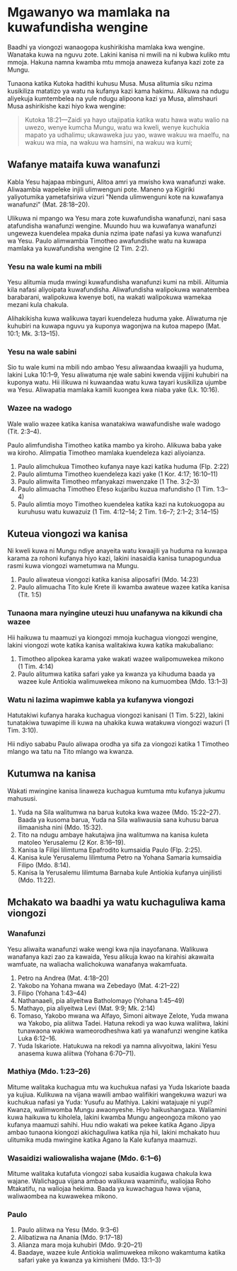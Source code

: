 # Mgawanyo wa mamlaka na kuwafundisha wengine

Baadhi ya viongozi wanaogopa kushirikisha mamlaka kwa wengine. Wanataka kuwa na nguvu zote. Lakini kanisa ni mwili na ni kubwa kuliko mtu mmoja. Hakuna namna kwamba mtu mmoja anaweza kufanya kazi zote za Mungu.

Tunaona katika Kutoka hadithi kuhusu Musa. Musa alitumia siku nzima kusikiliza matatizo ya watu na kufanya kazi kama hakimu. Alikuwa na ndugu aliyekuja kumtembelea na yule ndugu alipoona kazi ya Musa, alimshauri Musa ashirikishe kazi hiyo kwa wengine:

> Kutoka 18:21—Zaidi ya hayo utajipatia katika watu hawa watu walio na uwezo, wenye kumcha Mungu, watu wa kweli, wenye kuchukia mapato ya udhalimu; ukawaweka juu yao, wawe wakuu wa maelfu, na wakuu wa mia, na wakuu wa hamsini, na wakuu wa kumi;

## Wafanye mataifa kuwa wanafunzi

Kabla Yesu hajapaa mbinguni, Alitoa amri ya mwisho kwa wanafunzi wake. Aliwaambia wapeleke injili ulimwenguni pote. Maneno ya Kigiriki yaliyotumika yametafsiriwa vizuri "Nenda ulimwenguni kote na kuwafanya wanafunzi" (Mat. 28:18–20).

Ulikuwa ni mpango wa Yesu mara zote kuwafundisha wanafunzi, nani sasa atafundisha wanafunzi wengine. Muundo huu wa kuwafanya wanafunzi ungeweza kuendelea mpaka dunia nzima ipate nafasi ya kuwa wanafunzi wa Yesu. Paulo alimwambia Timotheo awafundishe watu na kuwapa mamlaka ya kuwafundisha wengine (2 Tim. 2:2).

### Yesu na wale kumi na mbili

Yesu alitumia muda mwingi kuwafundisha wanafunzi kumi na mbili. Alitumia kila nafasi aliyoipata kuwafundisha. Aliwafundisha walipokuwa wanatembea barabarani, walipokuwa kwenye boti, na wakati walipokuwa wamekaa mezani kula chakula.

Alihakikisha kuwa walikuwa tayari kuendeleza huduma yake. Aliwatuma nje kuhubiri na kuwapa nguvu ya kuponya wagonjwa na kutoa mapepo (Mat. 10:1; Mk. 3:13–15).

### Yesu na wale sabini

Sio tu wale kumi na mbili ndo ambao Yesu aliwaandaa kwaajili ya huduma, lakini Luka 10:1–9, Yesu aliwatuma nje wale sabini kwenda vijijini kuhubiri na kuponya watu. Hii ilikuwa ni kuwaandaa watu kuwa tayari kusikiliza ujumbe wa Yesu. Aliwapatia mamlaka kamili kuongea kwa niaba yake (Lk. 10:16).

### Wazee na wadogo

Wale walio wazee katika kanisa wanatakiwa wawafundishe wale wadogo (Tit. 2:3–4).

Paulo alimfundisha Timotheo katika mambo ya kiroho. Alikuwa baba yake wa kiroho. Alimpatia Timotheo mamlaka kuendeleza kazi aliyoianza.

1. Paulo alimchukua Timotheo kufanya naye kazi katika huduma (Flp. 2:22)
2. Paulo alimtuma Timotheo kuendeleza kazi yake (1 Kor. 4:17; 16:10–11)
3. Paulo alimwita Timotheo mfanyakazi mwenzake (1 The. 3:2–3)
4. Paulo alimuacha Timotheo Efeso kujaribu kuzua mafundisho (1 Tim. 1:3–4)
5. Paulo alimtia moyo Timotheo kuendelea katika kazi na kutokuogopa au kuruhusu watu kuwazuiz (1 Tim. 4:12–14; 2 Tim. 1:6–7; 2:1–2; 3:14–15)

## Kuteua viongozi wa kanisa

Ni kweli kuwa ni Mungu ndiye anayeita watu kwaajili ya huduma na kuwapa karama za rohoni kufanya hiyo kazi, lakini inasaidia kanisa tunapogundua rasmi kuwa viongozi wametumwa na Mungu.

1. Paulo aliwateua viongozi katika kanisa aliposafiri (Mdo. 14:23)
2. Paulo alimuacha Tito kule Krete ili kwamba awateue wazee katika kanisa (Tit. 1:5)

### Tunaona mara nyingine uteuzi huu unafanywa na kikundi cha wazee

Hii haikuwa tu maamuzi ya kiongozi mmoja kuchagua viongozi wengine, lakini viongozi wote katika kanisa walitakiwa kuwa katika makubaliano:

1. Timotheo alipokea karama yake wakati wazee walipomuwekea mikono (1 Tim. 4:14)
2. Paulo alitumwa katika safari yake ya kwanza ya kihuduma baada ya wazee kule Antiokia walimuwekea mikono na kumuombea (Mdo. 13:1–3)

### Watu ni lazima wapimwe kabla ya kufanywa viongozi

Hatutakiwi kufanya haraka kuchagua viongozi kanisani (1 Tim. 5:22), lakini tunatakiwa tuwapime ili kuwa na uhakika kuwa watakuwa viongozi wazuri (1 Tim. 3:10).

Hii ndiyo sababu Paulo aliwapa orodha ya sifa za viongozi katika 1 Timotheo mlango wa tatu na Tito mlango wa kwanza.

## Kutumwa na kanisa

Wakati mwingine kanisa linaweza kuchagua kumtuma mtu kufanya jukumu mahususi.

1. Yuda na Sila walitumwa na barua kutoka kwa wazee (Mdo. 15:22–27). Baada ya kusoma barua, Yuda na Sila waliwausia sana kuhusu barua ilimaanisha nini (Mdo. 15:32).
2. Tito na ndugu ambaye hakutajwa jina walitumwa na kanisa kuleta matoleo Yerusalemu (2 Kor. 8:16–19).
3. Kanisa la Filipi lilimtuma Epafrodito kumsaidia Paulo (Flp. 2:25).
4. Kanisa kule Yerusalemu lilimtuma Petro na Yohana Samaria kumsaidia Filipo (Mdo. 8:14).
5. Kanisa la Yerusalemu lilimtuma Barnaba kule Antiokia kufanya uinjilisti (Mdo. 11:22).

## Mchakato wa baadhi ya watu kuchaguliwa kama viongozi

### Wanafunzi

Yesu aliwaita wanafunzi wake wengi kwa njia inayofanana. Walikuwa wanafanya kazi zao za kawaida, Yesu alikuja kwao na kirahisi akawaita wamfuate, na waliacha walichokuwa wanafanya wakamfuata.

1. Petro na Andrea (Mat. 4:18–20)
2. Yakobo na Yohana mwana wa Zebedayo (Mat. 4:21–22)
3. Filipo (Yohana 1:43–44)
4. Nathanaaeli, pia aliyeitwa Batholomayo (Yohana 1:45–49)
5. Mathayo, pia aliyeitwa Levi (Mat. 9:9; Mk. 2:14)
6. Tomaso, Yakobo mwana wa Alfayo, Simoni aitwaye Zelote, Yuda mwana wa Yakobo, pia aliitwa Tadei. Hatuna rekodi ya wao kuwa waliitwa, lakini tunawaona wakiwa wameorodheshwa kati ya wanafunzi wengine katika Luka 6:12–16.
7. Yuda Iskariote. Hatukuwa na rekodi ya namna alivyoitwa, lakini Yesu anasema kuwa aliitwa (Yohana 6:70–71).

### Mathiya (Mdo. 1:23–26)

Mitume walitaka kuchagua mtu wa kuchukua nafasi ya Yuda Iskariote baada ya kujiua. Kulikuwa na vijana wawili ambao walifikiri wangekuwa wazuri wa kuchukua nafasi ya Yuda: Yusufu au Mathiya. Lakini watajuaje ni yupi? Kwanza, walimwomba Mungu awaonyeshe. Hiyo haikushangaza. Waliamini kuwa haikuwa tu kiholela, lakini kwamba Mungu angeongoza mikono yao kufanya maamuzi sahihi. Huu ndio wakati wa pekee katika Agano Jipya ambao tunaona kiongozi akichaguliwa katika njia hii, lakini mchakato huu ulitumika muda mwingine katika Agano la Kale kufanya maamuzi.

### Wasaidizi waliowalisha wajane (Mdo. 6:1–6)

Mitume walitaka kutafuta viongozi saba kusaidia kugawa chakula kwa wajane. Walichagua vijana ambao walikuwa waaminifu, waliojaa Roho Mtakatifu, na waliojaa hekima. Baada ya kuwachagua hawa vijana, waliwaombea na kuwawekea mikono.

### Paulo

1. Paulo aliitwa na Yesu (Mdo. 9:3–6)
2. Alibatizwa na Anania (Mdo. 9:17–18)
3. Alianza mara moja kuhubiri (Mdo. 9:20–21)
4. Baadaye, wazee kule Antiokia walimuwekea mikono wakamtuma katika safari yake ya kwanza ya kimisheni (Mdo. 13:1–3)
